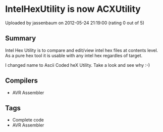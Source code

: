 # IntelHexUtility is now ACXUtility

Uploaded by jassenbaum on 2012-05-24 21:19:00 (rating 0 out of 5)

## Summary

Intel Hex Utility is to compare and edit/view intel hex files at contents level. As a pure hex tool it is usable with any intel hex regardles of target.


I changed name to Ascii Coded heX Utility. Take a look and see why :-)

## Compilers

- AVR Assembler

## Tags

- Complete code
- AVR Assembler
